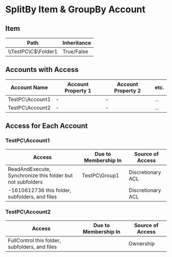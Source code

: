 # SplitBy Item & GroupBy Account

## Item

| Path | Inheritance |
|------|-------------|
| \\\\TestPC\\C$\\Folder1 | True/False |

## Accounts with Access

| Account Name | Account Property 1 | Account Property 2 | etc. |
|--------------|-------------|-------------|-------------|
| TestPC\\Account1 | - | - | ... |
| TestPC\\Account2 | - | - | ... |

## Access for Each Account

### TestPC\\Account1

| Access | Due to Membership In | Source of Access |
|--------|----------------------|------------------|
| ReadAndExecute, Synchronize this folder but not subfolders | TestPC\\Group1 | Discretionary ACL |
| -1610612736 this folder, subfolders, and files | | Discretionary ACL |

### TestPC\\Account2

| Access | Due to Membership In | Source of Access |
|--------|----------------------|------------------|
| FullControl this folder, subfolders, and files | | Ownership |
